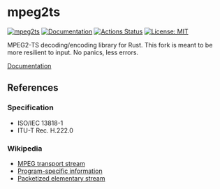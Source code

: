 mpeg2ts
========

[![mpeg2ts](https://img.shields.io/crates/v/mpeg2ts.svg)](https://crates.io/crates/mpeg2ts)
[![Documentation](https://docs.rs/mpeg2ts/badge.svg)](https://docs.rs/mpeg2ts)
[![Actions Status](https://github.com/sile/mpeg2ts/workflows/CI/badge.svg)](https://github.com/sile/mpeg2ts/actions)
[![License: MIT](https://img.shields.io/badge/license-MIT-blue.svg)](LICENSE)

MPEG2-TS decoding/encoding library for Rust. This fork is meant to be more resilient to input. No panics, less errors.

[Documentation](https://docs.rs/mpeg2ts)

References
----------

### Specification

- ISO/IEC 13818-1
- ITU-T Rec. H.222.0

### Wikipedia

- [MPEG transport stream](https://en.wikipedia.org/wiki/MPEG_transport_stream)
- [Program-specific information](https://en.wikipedia.org/wiki/Program-specific_information)
- [Packetized elementary stream](https://en.wikipedia.org/wiki/Packetized_elementary_stream)
